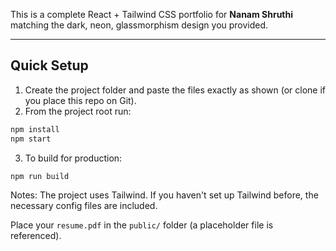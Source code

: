 

This is a complete React + Tailwind CSS portfolio for **Nanam Shruthi** matching the dark, neon, glassmorphism design you provided.


---


## Quick Setup


1. Create the project folder and paste the files exactly as shown (or clone if you place this repo on Git).
2. From the project root run:


```bash
npm install
npm start
```


3. To build for production:


```bash
npm run build
```


Notes: The project uses Tailwind. If you haven't set up Tailwind before, the necessary config files are included.


Place your `resume.pdf` in the `public/` folder (a placeholder file is referenced).
